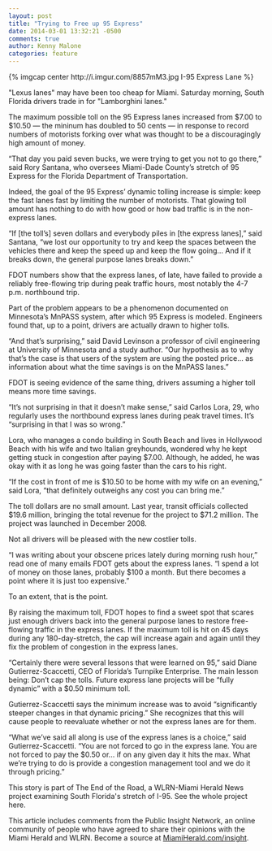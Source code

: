 ```yaml
---
layout: post
title: "Trying to Free up 95 Express"
date: 2014-03-01 13:32:21 -0500
comments: true
author: Kenny Malone
categories: feature 
---
```


<div class="large-8 large-centered columns">
  {% imgcap center http://i.imgur.com/8857mM3.jpg I-95 Express Lane %}
</div>

"Lexus lanes" may have been too cheap for Miami. Saturday morning, South Florida drivers trade in for "Lamborghini lanes."

The maximum possible toll on the 95 Express lanes increased from $7.00 to $10.50 — the mininum has doubled to 50 cents — in response to record numbers of motorists forking over what was thought to be a discouragingly high amount of money.

“That day you paid seven bucks, we were trying to get you not to go there,” said Rory Santana, who oversees Miami-Dade County’s stretch of 95 Express for the Florida Department of Transportation.

Indeed, the goal of the 95 Express’ dynamic tolling increase is simple: keep the fast lanes fast by limiting the number of motorists. That glowing toll amount has nothing to do with how good or how bad traffic is in the non-express lanes.

“If [the toll’s] seven dollars and everybody piles in [the express lanes],” said Santana, “we lost our opportunity to try and keep the spaces between the vehicles there and keep the speed up and keep the flow going... And if it breaks down, the general purpose lanes breaks down.”

FDOT numbers show that the express lanes, of late, have failed to provide a reliably free-flowing trip during peak traffic hours, most notably the 4-7 p.m. northbound trip.

<!--more-->
Part of the problem appears to be a phenomenon documented on Minnesota’s MnPASS system, after which 95 Express is modeled. Engineers found that, up to a point, drivers are actually drawn to higher tolls.

“And that’s surprising,” said David Levinson a professor of civil engineering at University of Minnesota and a study author. “Our hypothesis as to why that’s the case is that users of the system are using the posted price... as information about what the time savings is on the MnPASS lanes.”

FDOT is seeing evidence of the same thing, drivers assuming a higher toll means more time savings.

“It’s not surprising in that it doesn’t make sense,” said Carlos Lora, 29, who regularly uses the northbound express lanes during peak travel times. It’s “surprising in that I was so wrong.”

Lora, who manages a condo building in South Beach and lives in Hollywood Beach with his wife and two Italian greyhounds, wondered why he kept getting stuck in congestion after paying $7.00. Although, he added, he was okay with it as long he was going faster than the cars to his right.

“If the cost in front of me is $10.50 to be home with my wife on an evening,” said Lora, “that definitely outweighs any cost you can bring me.”

The toll dollars are no small amount. Last year, transit officials collected $19.6 million, bringing the total revenue for the project to $71.2 million. The project was launched in December 2008.

Not all drivers will be pleased with the new costlier tolls.

“I was writing about your obscene prices lately during morning rush hour,” read one of many emails FDOT gets about the express lanes. “I spend a lot of money on those lanes, probably $100 a month. But there becomes a point where it is just too expensive.”

To an extent, that is the point.

By raising the maximum toll, FDOT hopes to find a sweet spot that scares just enough drivers back into the general purpose lanes to restore free-flowing traffic in the express lanes. If the maximum toll is hit on 45 days during any 180-day-stretch, the cap will increase again and again until they fix the problem of congestion in the express lanes.

“Certainly there were several lessons that were learned on 95,” said Diane Gutierrez-Scaccetti, CEO of Florida’s Turnpike Enterprise. The main lesson being: Don’t cap the tolls. Future express lane projects will be “fully dynamic” with a $0.50 minimum toll.

Gutierrez-Scaccetti says the minimum increase was to avoid “significantly steeper changes in that dynamic pricing.” She recognizes that this will cause people to reevaluate whether or not the express lanes are for them.

“What we’ve said all along is use of the express lanes is a choice,” said Gutierrez-Scaccetti. “You are not forced to go in the express lane. You are not forced to pay the $0.50 or... if on any given day it hits the max. What we’re trying to do is provide a congestion management tool and we do it through pricing.”

This story is part of The End of the Road, a WLRN-Miami Herald News project examining South Florida's stretch of I-95. See the whole project here.

This article includes comments from the Public Insight Network, an online community of people who have agreed to share their opinions with the Miami Herald and WLRN. Become a source at [MiamiHerald.com/insight](http://miamiherald.com/insight).
